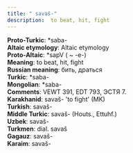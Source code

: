 ```yaml
---
title: " savaš-"
description:  to beat, hit, fight
---
```


<strong>Proto-Turkic</strong>:  *saba-<br>
<strong>Altaic etymology</strong>:  Altaic etymology<br>
<strong> Proto-Altaic</strong>:  *sapV ( ~ -e-)<br>
<strong>Meaning</strong>:  to beat, hit, fight<br>
<strong>Russian meaning</strong>:  бить, драться<br>
<strong>Turkic</strong>:  *saba-<br>
<strong>Mongolian</strong>:  *saba-<br>
<strong>Comments</strong>:  VEWT 391, EDT 793, ЭСТЯ 7.<br>
<strong>Karakhanid</strong>:  savaš- 'to fight' (MK)<br>
<strong>Turkish</strong>:  savaš-<br>
<strong>Middle Turkic</strong>:  savaš- (Houts., Ettuhf.)<br>
<strong>Uzbek</strong>:  savaš-<br>
<strong>Turkmen</strong>:  dial. savaš<br>
<strong>Gagauz</strong>:  savaš-<br>
<strong>Karaim</strong>:  savaš-<br>


